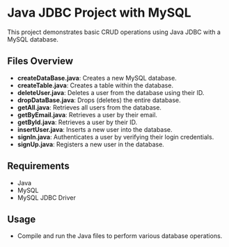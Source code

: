 # Java JDBC Project with MySQL

This project demonstrates basic CRUD operations using Java JDBC with a MySQL database.

## Files Overview

- **createDataBase.java**: Creates a new MySQL database.
- **createTable.java**: Creates a table within the database.
- **deleteUser.java**: Deletes a user from the database using their ID.
- **dropDataBase.java**: Drops (deletes) the entire database.
- **getAll.java**: Retrieves all users from the database.
- **getByEmail.java**: Retrieves a user by their email.
- **getById.java**: Retrieves a user by their ID.
- **insertUser.java**: Inserts a new user into the database.
- **signIn.java**: Authenticates a user by verifying their login credentials.
- **signUp.java**: Registers a new user in the database.

## Requirements

- Java
- MySQL
- MySQL JDBC Driver

## Usage

- Compile and run the Java files to perform various database operations.
